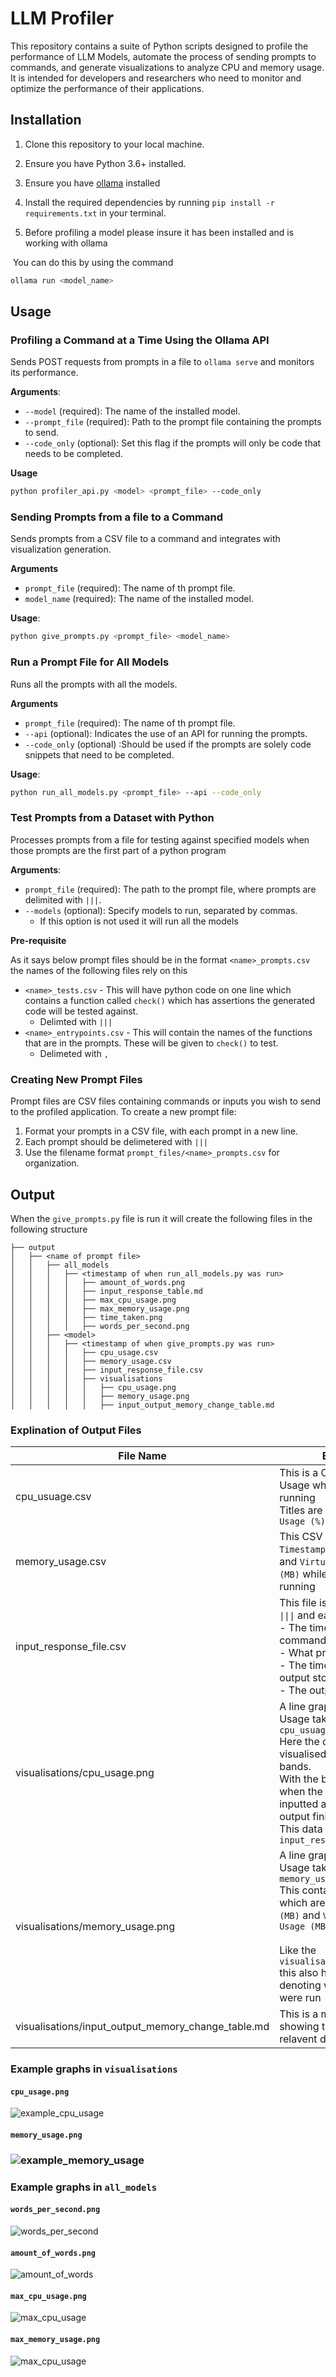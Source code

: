 # LLM Profiler

This repository contains a suite of Python scripts designed to profile the performance of LLM Models, automate the process of sending prompts to commands, and generate visualizations to analyze CPU and memory usage. It is intended for developers and researchers who need to monitor and optimize the performance of their applications.

## Installation

1. Clone this repository to your local machine.
2. Ensure you have Python 3.6+ installed.
3. Ensure you have [ollama](https://github.com/ollama/ollama) installed
4. Install the required dependencies by running `pip install -r requirements.txt` in your terminal.

5. Before profiling a model please insure it has been installed and is working with ollama

​	You can do this by using the command
```bash
ollama run <model_name>
```

## Usage

### Profiling a Command at a Time Using the Ollama API

Sends POST requests from prompts in a file to `ollama serve` and monitors its performance.

**Arguments**:

- `--model` (required): The name of the installed model.
- `--prompt_file` (required): Path to the prompt file containing the prompts to send.
- `--code_only` (optional): Set this flag if the prompts will only be code that needs to be completed.

**Usage**

```bash
python profiler_api.py <model> <prompt_file> --code_only
```

### Sending Prompts from a file to a Command

Sends prompts from a CSV file to a command and integrates with visualization generation.

**Arguments**

  -  `prompt_file`  (required): The name of th prompt file.
  -  `model_name` (required): The name of the installed model.

**Usage**:

```bash
python give_prompts.py <prompt_file> <model_name>
```

### Run a Prompt File for All Models

Runs all the prompts with all the models.

**Arguments**

  -  `prompt_file`  (required): The name of th prompt file.
  -  `--api` (optional): Indicates the use of an API for running the prompts.
  -  `--code_only` (optional) :Should be used if the prompts are solely code snippets that need to be completed.

**Usage**:

```bash
python run_all_models.py <prompt_file> --api --code_only
```

### Test Prompts from a Dataset with Python  

Processes prompts from a file for testing against specified models when those prompts are the first part of a python program

**Arguments**:

- `prompt_file` (required): The path to the prompt file, where prompts are delimited with `|||`.
- `--models` (optional): Specify models to run, separated by commas. 
  - If this option is not used it will run all the models 

**Pre-requisite**

As it says below prompt files should be in the format `<name>_prompts.csv` the names of the following files rely on this 

- `<name>_tests.csv` - This will have python code on one line which contains a function called `check()` which has assertions the generated code will be tested against. 
  - Delimted with `|||`
- `<name>_entrypoints.csv` - This will contain the names of the functions that are in the prompts. These will be given to `check()` to test.
  - Delimeted with `,`

### Creating New Prompt Files

Prompt files are CSV files containing commands or inputs you wish to send to the profiled application. To create a new prompt file:

1. Format your prompts in a CSV file, with each prompt in a new line.
2. Each prompt should be delimetered with `|||` 
3. Use the filename format `prompt_files/<name>_prompts.csv` for organization.

## Output

When the `give_prompts.py` file is run it will create the following files in the following structure 

```
├── output
│   ├── <name of prompt file>
│   │   ├── all_models
│   │   │   ├── <timestamp of when run_all_models.py was run>
│   │   │   │   ├── amount_of_words.png
│   │   │   │   ├── input_response_table.md
│   │   │   │   ├── max_cpu_usage.png
│   │   │   │   ├── max_memory_usage.png
│   │   │   │   ├── time_taken.png
│   │   │   │   ├── words_per_second.png
│   │   ├── <model>
│   │   │   ├── <timestamp of when give_prompts.py was run>
│   │   │   │   ├── cpu_usage.csv
│   │   │   │   ├── memory_usage.csv
│   │   │   │   ├── input_response_file.csv
│   │   │   │   ├── visualisations
│   │   │   │   │   ├── cpu_usage.png
│   │   │   │   │   ├── memory_usage.png
│   │   │   │   │   ├── input_output_memory_change_table.md
```



### Explination of Output Files 

| **File Name**                                      | Explanation                                                  |
| -------------------------------------------------- | ------------------------------------------------------------ |
| cpu_usuage.csv                                     | This is a CSV of the CPU Usage while the program is running<br />Titles are `Timestamp` and `CPU Usage (%)` |
| memory_usage.csv                                   | This CSV shows the `Timestamp`, `Memory Usage (MB)` and `Virtual Memory Usage (MB)` while the program is running |
| input_response_file.csv                            | This file is delimetered with `\|\|\|` and each row is:<br />- The timestamp of when the command was inputted <br />- What prompt was inputted <br />- The timestamp of when the output stopped<br />- The output from the LLM |
| visualisations/cpu_usage.png                       | A line graph of the CPU Usage taken from `cpu_usuage.csv` <br />Here the different prompts are visualised by different colour bands.<br />With the band begininging when the prompt was inputted and ending when the output finished. <br />This data is taken from the `input_response_file.csv` |
| visualisations/memory_usage.png                    | A line graph of the Memory Usage taken from `memory_usage.csv` <br />This contains two graphs which are for `Memory Usage (MB)` and `Virtual Memory Usage (MB)`<br /><br />Like the `visualisations/cpu_usage.png` this also has coloured bands denoting when the prompts were run |
| visualisations/input_output_memory_change_table.md | This is a markdown table showing the any other relavent data |



### Example graphs in `visualisations`

#### `cpu_usage.png`

![example_cpu_usage](./.readme_images/cpu_usage.png)

#### `memory_usage.png`

### ![example_memory_usage](./.readme_images/memory_usage.png)

### Example graphs in `all_models`

#### `words_per_second.png`

![words_per_second](./.readme_images/words_per_second.png)



#### `amount_of_words.png`

![amount_of_words](./.readme_images/amount_of_words.png)

#### `max_cpu_usage.png`

![max_cpu_usage](./.readme_images/max_cpu_usage.png)

#### `max_memory_usage.png`

![max_cpu_usage](./.readme_images/max_memory_usage.png)